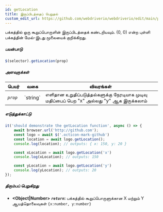 ```yaml
---
id: getLocation
title: இருப்பிடத்தைப் பெறுதல்
custom_edit_url: https://github.com/webdriverio/webdriverio/edit/main/packages/webdriverio/src/commands/element/getLocation.ts
---
```


பக்கத்தில் ஒரு கூறுப்பொருளின் இருப்பிடத்தைக் கண்டறியவும். (0, 0) என்ற புள்ளி பக்கத்தின் மேல்-இடது மூலையைக் குறிக்கிறது.

##### பயன்பாடு

```js
$(selector).getLocation(prop)
```

##### அளவுருக்கள்

<table>
  <thead>
    <tr>
      <th>பெயர்</th><th>வகை</th><th>விவரங்கள்</th>
    </tr>
  </thead>
  <tbody>
    <tr>
      <td><code><var>prop</var></code></td>
      <td>`string`</td>
      <td>எளிதான உறுதிப்படுத்தல்களுக்கு நேரடியாக முடிவு மதிப்பைப் பெற "x" அல்லது "y" ஆக இருக்கலாம்</td>
    </tr>
  </tbody>
</table>

##### எடுத்துக்காட்டு

```js title="getLocation.js"
it('should demonstrate the getLocation function', async () => {
    await browser.url('http://github.com');
    const logo = await $('.octicon-mark-github')
    const location = await logo.getLocation();
    console.log(location); // outputs: { x: 150, y: 20 }

    const xLocation = await logo.getLocation('x')
    console.log(xLocation); // outputs: 150

    const yLocation = await logo.getLocation('y')
    console.log(yLocation); // outputs: 20
});
```

##### திரும்பப் பெறுகிறது

- **&lt;Object|Number&gt;**
            **<code><var>return</var></code>:**   பக்கத்தில் கூறுப்பொருளுக்கான X மற்றும் Y ஆயத்தொலைவுகள் `{x:number, y:number}`
